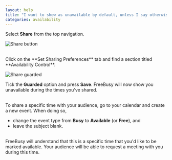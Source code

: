 ```yaml
---
layout: help
title: "I want to show as unavailable by default, unless I say otherwise"
categories: availability
---
```


Select **Share** from the top navigation.
<br>

![Share button](http://i.imgur.com/Px64Woa.png)

<br>
Click on the **Set Sharing Preferences** tab and find a section titled **Availability Control**.
<br>

![Share guarded](http://i.imgur.com/XbDbZn1.png)

Tick the **Guarded** option and press **Save**.
FreeBusy will now show you unavailable during the times you've shared.

<br>
To share a specific time with your audience, go to your calendar and create a new event.
When doing so,

- change the event type from **Busy** to **Available** (or **Free**), and
- leave the subject blank.

<br>
FreeBusy will understand that this is a specific time that you'd like to be marked available.
Your audience will be able to request a meeting with you during this time.
